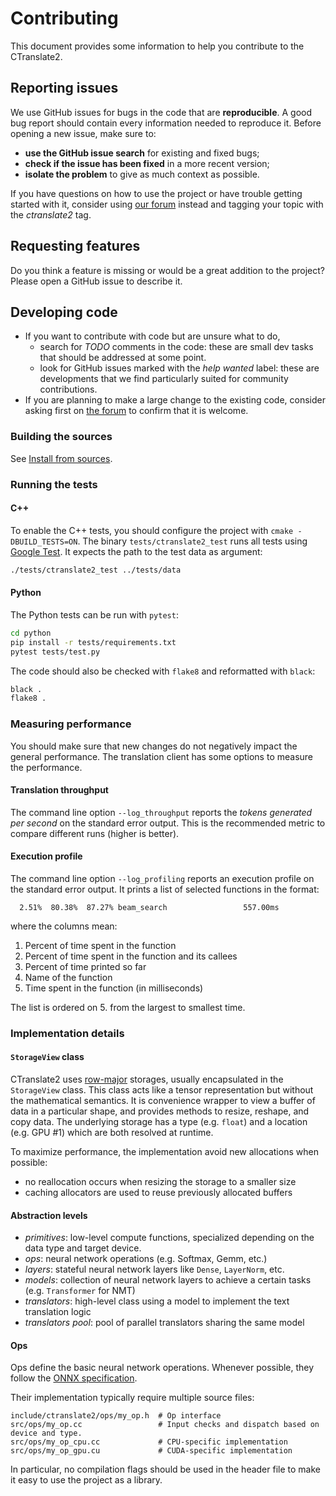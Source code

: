 # Contributing

This document provides some information to help you contribute to the CTranslate2.

## Reporting issues

We use GitHub issues for bugs in the code that are **reproducible**. A good bug report should contain every information needed to reproduce it. Before opening a new issue, make sure to:

* **use the GitHub issue search** for existing and fixed bugs;
* **check if the issue has been fixed** in a more recent version;
* **isolate the problem** to give as much context as possible.

If you have questions on how to use the project or have trouble getting started with it, consider using [our forum](https://forum.opennmt.net/) instead and tagging your topic with the *ctranslate2* tag.

## Requesting features

Do you think a feature is missing or would be a great addition to the project? Please open a GitHub issue to describe it.

## Developing code

* If you want to contribute with code but are unsure what to do,
  * search for *TODO* comments in the code: these are small dev tasks that should be addressed at some point.
  * look for GitHub issues marked with the *help wanted* label: these are developments that we find particularly suited for community contributions.
* If you are planning to make a large change to the existing code, consider asking first on [the forum](https://forum.opennmt.net/) to confirm that it is welcome.

### Building the sources

See [Install from sources](https://opennmt.net/CTranslate2/installation.html#install-from-sources).

### Running the tests

#### C++

To enable the C++ tests, you should configure the project with `cmake -DBUILD_TESTS=ON`. The binary `tests/ctranslate2_test` runs all tests using [Google Test](https://github.com/google/googletest). It expects the path to the test data as argument:

```bash
./tests/ctranslate2_test ../tests/data
```

#### Python

The Python tests can be run with `pytest`:

```bash
cd python
pip install -r tests/requirements.txt
pytest tests/test.py
```

The code should also be checked with `flake8` and reformatted with `black`:

```bash
black .
flake8 .
```

### Measuring performance

You should make sure that new changes do not negatively impact the general performance. The translation client has some options to measure the performance.

#### Translation throughput

The command line option `--log_throughput` reports the *tokens generated per second* on the standard error output. This is the recommended metric to compare different runs (higher is better).

#### Execution profile

The command line option `--log_profiling` reports an execution profile on the standard error output. It prints a list of selected functions in the format:

```text
  2.51%  80.38%  87.27% beam_search                 557.00ms
```

where the columns mean:

1. Percent of time spent in the function
2. Percent of time spent in the function and its callees
3. Percent of time printed so far
4. Name of the function
5. Time spent in the function (in milliseconds)

The list is ordered on 5. from the largest to smallest time.

### Implementation details

#### `StorageView` class

CTranslate2 uses [row-major](https://en.wikipedia.org/wiki/Row-_and_column-major_order) storages, usually encapsulated in the `StorageView` class. This class acts like a tensor representation but without the mathematical semantics. It is convenience wrapper to view a buffer of data in a particular shape, and provides methods to resize, reshape, and copy data. The underlying storage has a type (e.g. `float`) and a location (e.g. GPU #1) which are both resolved at runtime.

To maximize performance, the implementation avoid new allocations when possible:

* no reallocation occurs when resizing the storage to a smaller size
* caching allocators are used to reuse previously allocated buffers

#### Abstraction levels

* *primitives*: low-level compute functions, specialized depending on the data type and target device.
* *ops*: neural network operations (e.g. Softmax, Gemm, etc.)
* *layers*: stateful neural network layers like `Dense`, `LayerNorm`, etc.
* *models*: collection of neural network layers to achieve a certain tasks (e.g. `Transformer` for NMT)
* *translators*: high-level class using a model to implement the text translation logic
* *translators pool*: pool of parallel translators sharing the same model

#### Ops

Ops define the basic neural network operations. Whenever possible, they follow the [ONNX specification](https://github.com/onnx/onnx/blob/master/docs/Operators.md).

Their implementation typically require multiple source files:

```text
include/ctranslate2/ops/my_op.h  # Op interface
src/ops/my_op.cc                 # Input checks and dispatch based on device and type.
src/ops/my_op_cpu.cc             # CPU-specific implementation
src/ops/my_op_gpu.cu             # CUDA-specific implementation
```

In particular, no compilation flags should be used in the header file to make it easy to use the project as a library.

